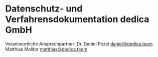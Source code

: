 # Datenschutz- und Verfahrensdokumentation dedica GmbH

Verantwortliche Ansprechpartner:
Dr. Daniel Pozzi daniel@dedica.team
Matthias Molitor matthias@dedica.team

